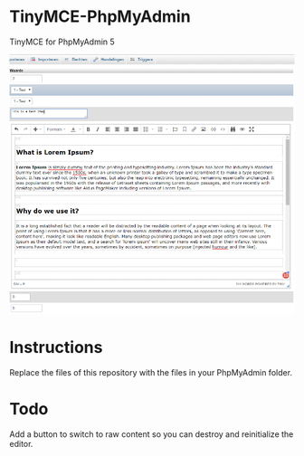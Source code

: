 # TinyMCE-PhpMyAdmin
TinyMCE for PhpMyAdmin 5

![TinyMCE for PHpMyAdmin](screenshot.PNG?raw=true "Title")

# Instructions
Replace the files of this repository with the files in your PhpMyAdmin folder.

# Todo
Add a button to switch to raw content so you can destroy and reinitialize the editor.
